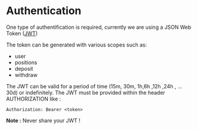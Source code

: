 # Authentication

One type of authentification is required, currently we are using a JSON Web Token ([JWT](https://jwt.io/))

The token can be generated with various scopes such as:
- user
- positions
- deposit
- withdraw

The JWT can be valid for a period of time (15m, 30m, 1h,6h ,12h ,24h , ... 30d) or indefinitely.
The JWT must be provided within the header AUTHORIZATION like :

`Authorization: Bearer <token>`

__Note :__ Never share your JWT !
